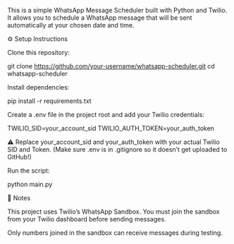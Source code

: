 This is a simple WhatsApp Message Scheduler built with Python and Twilio.
It allows you to schedule a WhatsApp message that will be sent automatically at your chosen date and time.

⚙️ Setup Instructions

Clone this repository:

git clone https://github.com/your-username/whatsapp-scheduler.git
cd whatsapp-scheduler


Install dependencies:

pip install -r requirements.txt


Create a .env file in the project root and add your Twilio credentials:

TWILIO_SID=your_account_sid
TWILIO_AUTH_TOKEN=your_auth_token


⚠️ Replace your_account_sid and your_auth_token with your actual Twilio SID and Token.
(Make sure .env is in .gitignore so it doesn’t get uploaded to GitHub!)

Run the script:

python main.py

📌 Notes

This project uses Twilio’s WhatsApp Sandbox. You must join the sandbox from your Twilio dashboard before sending messages.

Only numbers joined in the sandbox can receive messages during testing.
